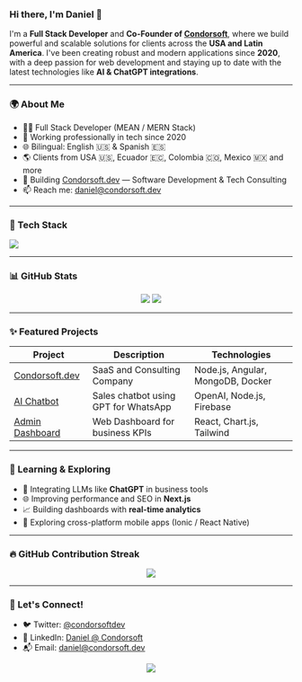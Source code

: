### Hi there, I'm Daniel 👋

I'm a **Full Stack Developer** and **Co-Founder of [Condorsoft](https://condorsoft.dev)**, where we build powerful and scalable solutions for clients across the **USA and Latin America**. I've been creating robust and modern applications since **2020**, with a deep passion for web development and staying up to date with the latest technologies like **AI & ChatGPT integrations**.

---

### 🌍 About Me

- 🧑‍💻 Full Stack Developer (MEAN / MERN Stack)
- 📆 Working professionally in tech since 2020
- 🌐 Bilingual: English 🇺🇸 & Spanish 🇪🇸
- 🌎 Clients from USA 🇺🇸, Ecuador 🇪🇨, Colombia 🇨🇴, Mexico 🇲🇽 and more
- 🚀 Building [Condorsoft.dev](https://condorsoft.dev) — Software Development & Tech Consulting
- 📫 Reach me: [daniel@condorsoft.dev](mailto:daniel@condorsoft.dev)

---

### 🚀 Tech Stack

<p align="left">
  <img src="https://skillicons.dev/icons?i=js,ts,angular,react,nextjs,nodejs,express,mongodb,mysql,postgres,docker,kubernetes,git,html,css,tailwind" />
</p>

---

### 📊 GitHub Stats

<p align="center">
  <img src="https://github-readme-stats.vercel.app/api?username=pakoxtror&show_icons=true&theme=react&hide=issues" />
  <img src="https://github-readme-stats.vercel.app/api/top-langs/?username=pakoxtror&layout=compact&theme=react" />
</p>

---

### ✨ Featured Projects

| Project | Description | Technologies |
|--------|-------------|--------------|
| [Condorsoft.dev](https://condorsoft.dev) | SaaS and Consulting Company | Node.js, Angular, MongoDB, Docker |
| [AI Chatbot](#) | Sales chatbot using GPT for WhatsApp | OpenAI, Node.js, Firebase |
| [Admin Dashboard](#) | Web Dashboard for business KPIs | React, Chart.js, Tailwind |

---

### 🧠 Learning & Exploring

- 🤖 Integrating LLMs like **ChatGPT** in business tools
- 🌐 Improving performance and SEO in **Next.js**
- 📈 Building dashboards with **real-time analytics**
- 📱 Exploring cross-platform mobile apps (Ionic / React Native)

---

### 🔥 GitHub Contribution Streak

<p align="center">
  <img src="https://github-readme-streak-stats.herokuapp.com/?user=pakoxtror&theme=react" />
</p>

---

### 💬 Let's Connect!

- 🐦 Twitter: [@condorsoftdev](https://twitter.com/condorsoftdev)
- 💼 LinkedIn: [Daniel @ Condorsoft](https://www.linkedin.com/company/condorsoftdev)
- 📬 Email: [daniel@condorsoft.dev](mailto:daniel@condorsoft.dev)

<p align="center">
  <img src="https://readme-typing-svg.demolab.com?font=Fira+Code&pause=1000&center=true&width=435&lines=Let's+build+something+amazing+together!"/>
</p>
